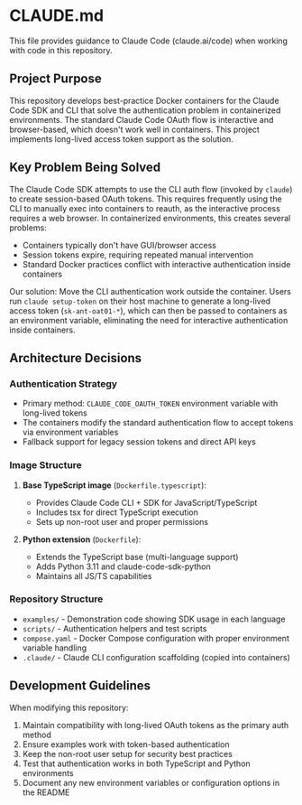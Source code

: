 # CLAUDE.md

This file provides guidance to Claude Code (claude.ai/code) when working with code in this repository.

## Project Purpose

This repository develops best-practice Docker containers for the Claude Code SDK and CLI that solve the authentication problem in containerized environments. The standard Claude Code OAuth flow is interactive and browser-based, which doesn't work well in containers. This project implements long-lived access token support as the solution.

## Key Problem Being Solved

The Claude Code SDK attempts to use the CLI auth flow (invoked by `claude`) to create session-based OAuth tokens. This requires frequently using the CLI to manually exec into containers to reauth, as the interactive process requires a web browser. In containerized environments, this creates several problems:
- Containers typically don't have GUI/browser access
- Session tokens expire, requiring repeated manual intervention
- Standard Docker practices conflict with interactive authentication inside containers

Our solution: Move the CLI authentication work outside the container. Users run `claude setup-token` on their host machine to generate a long-lived access token (`sk-ant-oat01-*`), which can then be passed to containers as an environment variable, eliminating the need for interactive authentication inside containers.

## Architecture Decisions

### Authentication Strategy
- Primary method: `CLAUDE_CODE_OAUTH_TOKEN` environment variable with long-lived tokens
- The containers modify the standard authentication flow to accept tokens via environment variables
- Fallback support for legacy session tokens and direct API keys

### Image Structure
1. **Base TypeScript image** (`Dockerfile.typescript`):
   - Provides Claude Code CLI + SDK for JavaScript/TypeScript
   - Includes tsx for direct TypeScript execution
   - Sets up non-root user and proper permissions

2. **Python extension** (`Dockerfile`):
   - Extends the TypeScript base (multi-language support)
   - Adds Python 3.11 and claude-code-sdk-python
   - Maintains all JS/TS capabilities

### Repository Structure
- `examples/` - Demonstration code showing SDK usage in each language
- `scripts/` - Authentication helpers and test scripts
- `compose.yaml` - Docker Compose configuration with proper environment variable handling
- `.claude/` - Claude CLI configuration scaffolding (copied into containers)

## Development Guidelines

When modifying this repository:
1. Maintain compatibility with long-lived OAuth tokens as the primary auth method
2. Ensure examples work with token-based authentication
3. Keep the non-root user setup for security best practices
4. Test that authentication works in both TypeScript and Python environments
5. Document any new environment variables or configuration options in the README